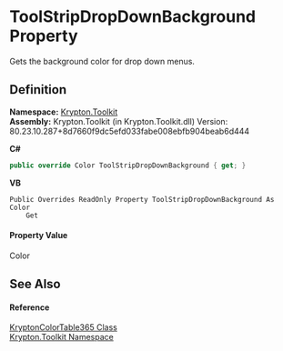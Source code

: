 # ToolStripDropDownBackground Property


Gets the background color for drop down menus.



## Definition
**Namespace:** <a href="79d2eac2-21f4-54ff-7552-b20c33c30600.md">Krypton.Toolkit</a>  
**Assembly:** Krypton.Toolkit (in Krypton.Toolkit.dll) Version: 80.23.10.287+8d7660f9dc5efd033fabe008ebfb904beab6d444

**C#**
``` C#
public override Color ToolStripDropDownBackground { get; }
```
**VB**
``` VB
Public Overrides ReadOnly Property ToolStripDropDownBackground As Color
	Get
```



#### Property Value
Color

## See Also


#### Reference
<a href="7ca5c002-d169-8f60-2328-501350d97540.md">KryptonColorTable365 Class</a>  
<a href="79d2eac2-21f4-54ff-7552-b20c33c30600.md">Krypton.Toolkit Namespace</a>  
